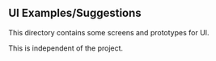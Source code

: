 ## UI Examples/Suggestions

This directory contains some screens and prototypes for UI.

This is independent of the project.
